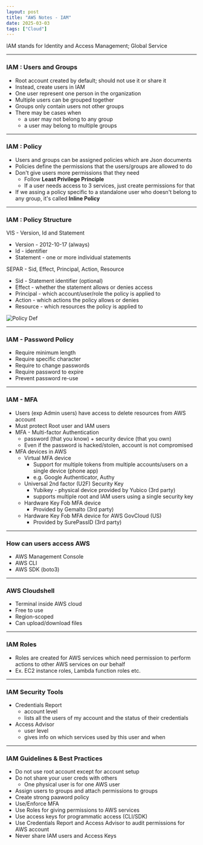 ```yaml
---
layout: post
title: "AWS Notes - IAM"
date: 2025-03-03
tags: ["Cloud"]
---
```


IAM stands for Identity and Access Management; Global Service

---

### IAM : Users and Groups

- Root account created by default; should not use it or share it
- Instead, create users in IAM
- One user represent one person in the organization
- Multiple users can be grouped together
- Groups only contain users not other groups
- There may be cases when 
    - a user may not belong to any group
    - a user may belong to multiple groups

---

### IAM : Policy

- Users and groups can be assigned policies which are Json documents 
- Policies define the permissions that the users/groups are allowed to do
- Don't give users more permissions that they need
    - Follow **Least Privilege Principle**
    - If a user needs access to 3 services, just create permissions for that
- If we assing a policy specific to a standalone user who doesn't belong to any group, it's called **Inline Policy**

---

### IAM : Policy Structure

VIS - Version, Id and Statement
- Version - 2012-10-17 (always)
- Id - identifier
- Statement - one or more individual statements

SEPAR - Sid, Effect, Principal, Action, Resource
- Sid - Statement identifier (optional)
- Effect - whether the statement allows or denies access
- Principal - which account/user/role the policy is applied to
- Action - which actions the policy allows or denies
- Resource - which resources the policy is applied to

<img src="{{site.url}}/images/aws/aws-policy-def.png" alt="Policy Def">

---

### IAM - Password Policy

- Require minimum length
- Require specific character
- Require to change passwords
- Require password to expire
- Prevent password re-use

---

### IAM - MFA

- Users (exp Admin users) have access to delete resources from AWS account
- Must protect Root user and IAM users
- MFA - Multi-factor Authentication
    - password (that you know) + security device (that you own)
    - Even if the password is hacked/stolen, account is not compromised
- MFA devices in AWS
    - Virtual MFA device 
        - Support for multiple tokens from multiple accounts/users on a single device (phone app)
        - e.g. Google Authenticator, Authy
    - Universal 2nd factor (U2F) Security Key
        - Yubikey - physical device provided by Yubico (3rd party)
        - supports multiple root and IAM users using a single security key
    - Hardware Key Fob MFA device
        - Provided by Gemalto (3rd party)
    - Hardware Key Fob MFA device for AWS GovCloud (US)
        - Provided by SurePassID (3rd party)

---

### How can users access AWS

- AWS Management Console
- AWS CLI
- AWS SDK (boto3)

---

### AWS Cloudshell

- Terminal inside AWS cloud
- Free to use
- Region-scoped
- Can upload/download files

---

### IAM Roles

- Roles are created for AWS services which need permission to perform actions to other AWS services on our behalf
- Ex. EC2 instance roles, Lambda function roles etc.

---

### IAM Security Tools

- Credentials Report
    - account level
    - lists all the users of my account and the status of their credentials
- Access Advisor 
    - user level
    - gives info on which services used by this user and when

---

### IAM Guidelines & Best Practices

- Do not use root account except for account setup
- Do not share your user creds with others
    - One physical user is for one AWS user
- Assign users to groups and attach permissions to groups
- Create strong paaword policy
- Use/Enforce MFA
- Use Roles for giving permissions to AWS services
- Use access keys for programmatic access (CLI/SDK)
- Use Credentials Report and Access Advisor to audit permissions for AWS account
- Never share IAM users and Access Keys